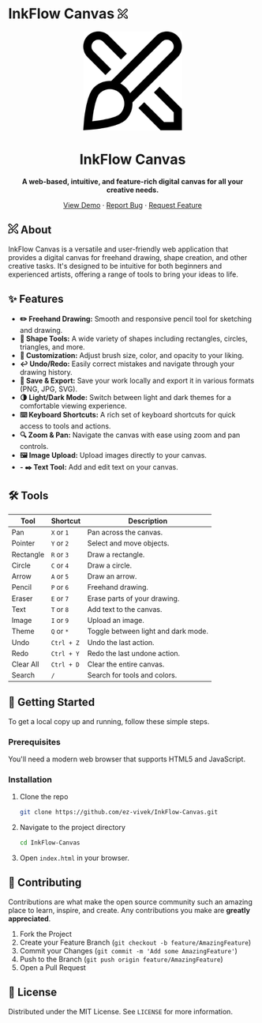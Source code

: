 # InkFlow Canvas  <img src="Images/logo.png" alt="InkFlow-Canvas Logo" width="20" height="20"/>

<p align="center">
  <img src="Images/logo.png" alt="InkFlow-Canvas Logo" width="200"/>
</p>

<h1 align="center">InkFlow Canvas</h1>

<p align="center">
  <strong>A web-based, intuitive, and feature-rich digital canvas for all your creative needs.</strong>
</p>

<p align="center" styles="text-decoration=none;">
  <a href="https://inkflowa.vercel.app">View Demo</a>
  ·
  <a href="https://github.com/ez-vivek/InkFlow-Canvas/issues">Report Bug</a>
  ·
  <a href="https://github.com/ez-vivek/InkFlow-Canvas/pulls">Request Feature</a>
</p>

## <img src="Images/logo.png" alt="InkFlow-Canvas Logo" width="20" height="20"/> About

InkFlow Canvas is a versatile and user-friendly web application that provides a digital canvas for freehand drawing, shape creation, and other creative tasks. It's designed to be intuitive for both beginners and experienced artists, offering a range of tools to bring your ideas to life.

## ✨ Features

- **✏️ Freehand Drawing:** Smooth and responsive pencil tool for sketching and drawing.
- **🔷 Shape Tools:** A wide variety of shapes including rectangles, circles, triangles, and more.
- **🎨 Customization:** Adjust brush size, color, and opacity to your liking.
- **↩️ Undo/Redo:** Easily correct mistakes and navigate through your drawing history.
- **💾 Save & Export:** Save your work locally and export it in various formats (PNG, JPG, SVG).
- **🌗 Light/Dark Mode:** Switch between light and dark themes for a comfortable viewing experience.
- **⌨️ Keyboard Shortcuts:** A rich set of keyboard shortcuts for quick access to tools and actions.
- **🔍 Zoom & Pan:** Navigate the canvas with ease using zoom and pan controls.
- **🖼️ Image Upload:** Upload images directly to your canvas.
- **- ✒️ Text Tool:** Add and edit text on your canvas.

## 🛠️ Tools

| Tool | Shortcut | Description |
| --- | --- | --- |
| Pan | `X` or `1` | Pan across the canvas. |
| Pointer | `Y` or `2` | Select and move objects. |
| Rectangle | `R` or `3` | Draw a rectangle. |
| Circle | `C` or `4` | Draw a circle. |
| Arrow | `A` or `5` | Draw an arrow. |
| Pencil | `P` or `6` | Freehand drawing. |
| Eraser | `E` or `7` | Erase parts of your drawing. |
| Text | `T` or `8` | Add text to the canvas. |
| Image | `I` or `9` | Upload an image. |
| Theme | `Q` or `*` | Toggle between light and dark mode. |
| Undo | `Ctrl + Z` | Undo the last action. |
| Redo | `Ctrl + Y` | Redo the last undone action. |
| Clear All | `Ctrl + D` | Clear the entire canvas. |
| Search | `/` | Search for tools and colors. |

## 🚀 Getting Started

To get a local copy up and running, follow these simple steps.

### Prerequisites

You'll need a modern web browser that supports HTML5 and JavaScript.

### Installation

1.  Clone the repo
    ```sh
    git clone https://github.com/ez-vivek/InkFlow-Canvas.git
    ```
2.  Navigate to the project directory
    ```sh
    cd InkFlow-Canvas
    ```
3.  Open `index.html` in your browser.

## 🤝 Contributing

Contributions are what make the open source community such an amazing place to learn, inspire, and create. Any contributions you make are **greatly appreciated**.

1.  Fork the Project
2.  Create your Feature Branch (`git checkout -b feature/AmazingFeature`)
3.  Commit your Changes (`git commit -m 'Add some AmazingFeature'`)
4.  Push to the Branch (`git push origin feature/AmazingFeature`)
5.  Open a Pull Request

## 📜 License

Distributed under the MIT License. See `LICENSE` for more information.